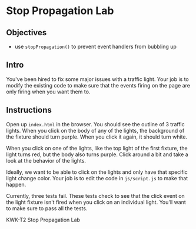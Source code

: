 # Stop Propagation Lab

## Objectives
+ use `stopPropagation()` to prevent event handlers from bubbling up

## Intro

You've been hired to fix some major issues with a traffic light. Your job is to modify the existing code to make sure that the events firing on the page are only firing when you want them to.

## Instructions
Open up `index.html` in the browser. You should see the outline of 3 traffic lights. When you click on the body of any of the lights, the background of the fixture should turn purple. When you click it again, it should turn white.

When you click on one of the lights, like the top light of the first fixture, the light turns red, but the body also turns purple. Click around a bit and take a look at the behavior of the lights.

Ideally, we want to be able to click on the lights and only have that specific light change color. Your job is to edit the code in `js/script.js` to make that happen.

Currently, three tests fail. These tests check to see that the click event on the light fixture isn't fired when you click on an individual light. You'll want to make sure to pass all the tests.

<p data-visibility='hidden'>KWK-T2 Stop Propagation Lab</p>